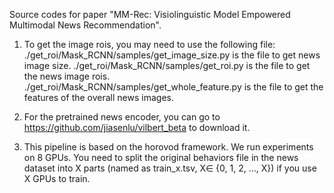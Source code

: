 Source codes for paper "MM-Rec: Visiolinguistic Model Empowered Multimodal News Recommendation".

1. To get the image rois, you may need to use the following file:
./get_roi/Mask_RCNN/samples/get_image_size.py is the file to get news image size.
./get_roi/Mask_RCNN/samples/get_roi.py is the file to get the news image rois.
./get_roi/Mask_RCNN/samples/get_whole_feature.py is the file to get the features of the overall news images.

2. For the pretrained news encoder, you can go to https://github.com/jiasenlu/vilbert_beta to download it.

3. This pipeline is based on the horovod framework. We run experiments on 8 GPUs. You need to split the original behaviors file in the news dataset into X parts (named as train_x.tsv, X∈ {0, 1, 2, ..., X}) if you use X GPUs to train.